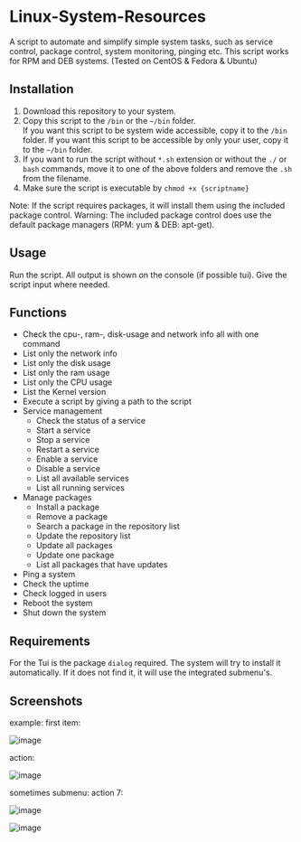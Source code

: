 # Linux-System-Resources
A script to automate and simplify simple system tasks, such as service control, package control, system monitoring,
pinging etc.
This script works for RPM and DEB systems. (Tested on CentOS & Fedora & Ubuntu)

## Installation
<ol>
<li>Download this repository to your system.</li>
  <li>Copy this script to the <code>/bin</code> or the <code>~/bin</code> folder.</li>
  If you want this script to be system wide accessible, copy it to the <code>/bin</code> folder.
  If you want this script to be accessible by only your user, copy it to the <code>~/bin</code> folder.

  <li>If you want to run the script without <code>*.sh</code> extension or without the <code>./</code> or <code>bash</code> commands, move it to one of the above folders and remove the <code>.sh</code> from the filename.
<li>Make sure the script is executable by <code>chmod +x {scriptname}</code></li>
</ol>

Note: If the script requires packages, it will install them using the included package control.
Warning: The included package control does use the default package managers (RPM: yum & DEB: apt-get).

## Usage

Run the script. All output is shown on the console (if possible tui). 
Give the script input where needed.

## Functions
<ul>
  <li>Check the cpu-, ram-, disk-usage and network info all with one command</li>
  <li>List only the network info</li>
  <li>List only the disk usage</li>
  <li>List only the ram usage</li> 
  <li>List only the CPU usage</li>
  <li>List the Kernel version</li>
  <li>Execute a script by giving a path to the script</li>
  <li>Service management
    <ul>
      <li>Check the status of a service</li>
      <li>Start a service</li>
      <li>Stop a service</li>
      <li>Restart a service</li>
      <li>Enable a service</li>
      <li>Disable a service</li>
      <li>List all available services</li>
      <li>List all running services</li>
    </ul>
  </li>
  <li> Manage packages
    <ul>
      <li>Install a package</li>
      <li>Remove a package</li>
      <li>Search a package in the repository list</li>
      <li>Update the repository list</li>
      <li>Update all packages</li>
      <li>Update one package</li>
      <li>List all packages that have updates</li>
    </ul>
  </li>
  <li>Ping a system</li>
  <li>Check the uptime</li>
  <li>Check logged in users</li>
  <li>Reboot the system</li>
  <li>Shut down the system</li>
</ul>

## Requirements
For the Tui is the package <code>dialog</code> required. The system will try to install it automatically. If it does not find it, it will use the integrated submenu's.

## Screenshots
example: first item:

![image](https://user-images.githubusercontent.com/73343961/120112174-09855700-c175-11eb-92ee-983fdb13529c.png)

action:

![image](https://user-images.githubusercontent.com/73343961/120112189-1a35cd00-c175-11eb-9c23-186112ff89b3.png)

sometimes submenu: action 7:

![image](https://user-images.githubusercontent.com/73343961/120112200-29b51600-c175-11eb-94af-26f181026806.png)

![image](https://user-images.githubusercontent.com/73343961/120112209-30438d80-c175-11eb-81dd-687ba150dea1.png)







